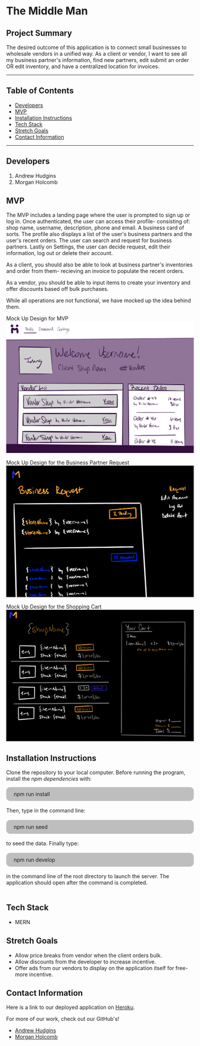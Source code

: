 # The Middle Man

## Project Summary

The desired outcome of this application is to connect small businesses to wholesale vendors in a unified way. As a client or vendor, I want to see all my business partner's information, find new partners, edit submit an order OR edit inventory, and have a centralized location for invoices.

---

## Table of Contents

- [Developers](#developers)
- [MVP](#MVP)
- [Installation Instructions](#installation-instructions)
- [Tech Stack](#tech-stack)
- [Stretch Goals](#stretch-goals)
- [Contact Information](#contact-information)

---

## Developers

1. Andrew Hudgins
2. Morgan Holcomb

## MVP

The MVP includes a landing page where the user is prompted to sign up or log in. Once authenticated, the user can access their profile- consisting of: shop name, username, description, phone and email. A business card of sorts. The profile also displays a list of the user's business partners and the user's recent orders. The user can search and request for business partners. Lastly on Settings, the user can decide request, edit their information, log out or delete their account.

As a client, you should also be able to look at business partner's inventories and order from them- recieving an invoice to populate the recent orders.

As a vendor, you should be able to input items to create your inventory and offer discounts based off bulk purchases.

While all operations are not functional, we have mocked up the idea behind them.

Mock Up Design for MVP
![Page Mock Up](./images/MVP.png)

Mock Up Design for the Business Partner Request
![Business Partner Mock Up](./images/request.png)

Mock Up Design for the Shopping Cart
![Client Shopping Mock Up](./images/order.png)

## Installation Instructions

Clone the repository to your local computer. Before running the program, install the _npm dependencies_ with:

<div style="background-color:rgba(0, 0, 0, 0.25); vertical-align: middle; padding:10px 20px; border-radius: 10px">
npm run install
</div>

<br>
 Then, type in the command line:
<br><br>

<div style="background-color:rgba(0, 0, 0, 0.25); vertical-align: middle; padding:10px 20px; border-radius: 10px">
npm run seed
</div>

<br>
to seed the data. Finally type:
<br><br>

<div style="background-color:rgba(0, 0, 0, 0.25); vertical-align: middle; padding:10px 20px; border-radius: 10px">
npm run develop
</div>

<br>
in the command line of the root directory to launch the server. The application should open after the command is completed.
<br><br>

## Tech Stack

- MERN

## Stretch Goals

- Allow price breaks from vendor when the client orders bulk.
- Allow discounts from the developer to increase incentive.
- Offer ads from our vendors to display on the application itself for free- more incentive.

## Contact Information

Here is a link to our deployed application on [Heroku](https://stark-ridge-51286.herokuapp.com/).

For more of our work, check out our GitHub's!

- [Andrew Hudgins](https://github.com/AHudg)
- [Morgan Holcomb](https://github.com/Morgan1317)
